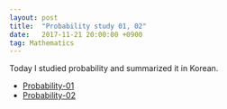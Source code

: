 ```yaml
---
layout: post
title:  "Probability study 01, 02"
date:   2017-11-21 20:00:00 +0900
tag: Mathematics
---
```



Today I studied probability and summarized it in Korean.

- [Probability-01](https://github.com/trilliwon/blog/blob/master/_pdf/Probability-01.pdf)
- [Probability-02](https://github.com/trilliwon/blog/blob/master/_pdf/Probability-02.pdf)
